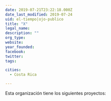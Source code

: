 ```yaml
---
date: 2019-07-21T23:22:18.000Z
date_last_modified: 2019-07-24
uid: el-tiempo|ojo-publico
title: "X"
legal_name: 
description: ""
org_type: 
website: 
year_founded: 
facebook: 
twitter: 
tags:

cities: 
  - Costa Rica

---
```


Esta organización tiene los siguientes proyectos:


